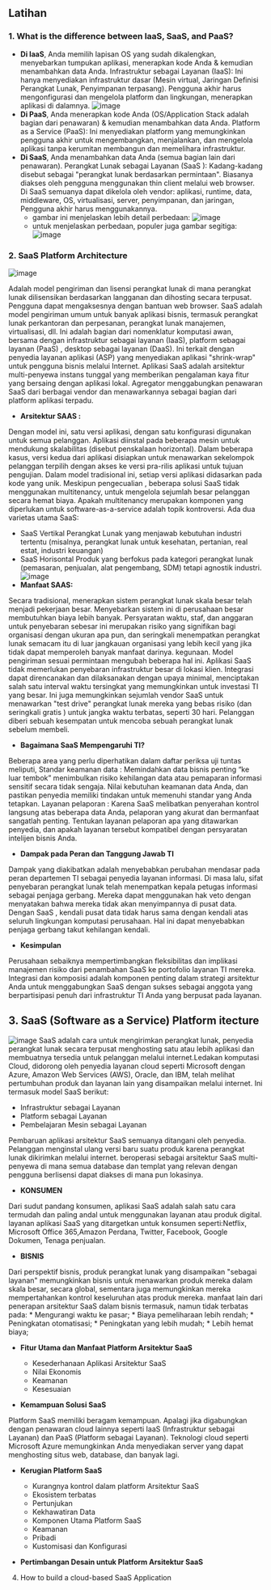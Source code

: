 
## Latihan
### 1. What is the difference between IaaS, SaaS, and PaaS? ###
* **Di IaaS**, Anda memilih lapisan OS yang sudah dikalengkan, menyebarkan tumpukan aplikasi, menerapkan kode Anda & kemudian menambahkan data Anda. Infrastruktur sebagai Layanan (IaaS): Ini hanya menyediakan infrastruktur dasar (Mesin virtual, Jaringan Definisi Perangkat Lunak, Penyimpanan terpasang). Pengguna akhir harus mengonfigurasi dan mengelola platform dan lingkungan, menerapkan aplikasi di dalamnya.
![image](https://user-images.githubusercontent.com/114986359/225198773-5635e844-202e-46df-9ae6-bd4bc29f2837.png)
* **Di PaaS**, Anda menerapkan kode Anda (OS/Application Stack adalah bagian dari penawaran) & kemudian menambahkan data Anda. Platform as a Service (PaaS): Ini menyediakan platform yang memungkinkan pengguna akhir untuk mengembangkan, menjalankan, dan mengelola aplikasi tanpa kerumitan membangun dan memelihara infrastruktur.
* **Di SaaS**, Anda menambahkan data Anda (semua bagian lain dari penawaran). Perangkat Lunak sebagai Layanan (SaaS ): Kadang-kadang disebut sebagai "perangkat lunak berdasarkan permintaan". Biasanya diakses oleh pengguna menggunakan thin client melalui web browser. Di SaaS semuanya dapat dikelola oleh vendor: aplikasi, runtime, data, middleware, OS, virtualisasi, server, penyimpanan, dan jaringan, Pengguna akhir harus menggunakannya.
     * gambar ini menjelaskan lebih detail perbedaan:
     ![image](https://user-images.githubusercontent.com/114986359/225199403-31442a4f-a350-4158-9368-0727050c2c66.png) 
     * untuk menjelaskan perbedaan, populer juga gambar segitiga:
     ![image](https://user-images.githubusercontent.com/114986359/225199810-7210e404-80e2-4b2e-9d31-b794524a39e5.png)

### 2. SaaS Platform Architecture ###
![image](https://user-images.githubusercontent.com/114986359/225203151-1e3b220b-9d9c-4fcc-b7fe-163de3335557.png)

Adalah model pengiriman dan lisensi perangkat lunak di mana perangkat lunak dilisensikan berdasarkan langganan dan dihosting secara terpusat. Pengguna dapat mengaksesnya dengan bantuan web browser. SaaS adalah model pengiriman umum untuk banyak aplikasi bisnis, termasuk perangkat lunak perkantoran dan perpesanan, perangkat lunak manajemen, virtualisasi, dll. Ini adalah bagian dari nomenklatur komputasi awan, bersama dengan infrastruktur sebagai layanan (IaaS), platform sebagai layanan (PaaS) , desktop sebagai layanan (DaaS). Ini terkait dengan penyedia layanan   aplikasi (ASP) yang menyediakan aplikasi "shrink-wrap" untuk pengguna bisnis melalui Internet. Aplikasi SaaS adalah arsitektur multi-penyewa instans tunggal yang memberikan pengalaman kaya fitur yang bersaing dengan aplikasi lokal. Agregator menggabungkan penawaran SaaS dari berbagai vendor dan menawarkannya sebagai bagian dari platform aplikasi terpadu.
* **Arsitektur SAAS :**

Dengan model ini, satu versi aplikasi, dengan satu konfigurasi digunakan untuk semua pelanggan. Aplikasi diinstal pada beberapa mesin untuk mendukung skalabilitas (disebut penskalaan horizontal). Dalam beberapa kasus, versi kedua dari aplikasi disiapkan untuk menawarkan sekelompok pelanggan terpilih dengan akses ke versi pra-rilis aplikasi untuk tujuan pengujian. Dalam model tradisional ini, setiap versi aplikasi didasarkan pada kode yang unik. Meskipun pengecualian , beberapa solusi SaaS tidak menggunakan multitenancy, untuk mengelola sejumlah besar pelanggan secara hemat biaya. Apakah multitenancy merupakan komponen yang diperlukan untuk software-as-a-service adalah topik kontroversi.
Ada dua varietas utama SaaS:
  * SaaS Vertikal
     Perangkat Lunak yang menjawab kebutuhan industri tertentu (misalnya, perangkat lunak untuk kesehatan, pertanian, real          estat, industri keuangan)
  * SaaS Horisontal
     Produk yang berfokus pada kategori perangkat lunak (pemasaran, penjualan, alat pengembang, SDM) tetapi agnostik              industri.
![image](https://user-images.githubusercontent.com/114986359/225203122-4d8ac532-41ff-462d-a59d-58e247edd024.png)
* **Manfaat SAAS:**

Secara tradisional, menerapkan sistem perangkat lunak skala besar telah menjadi pekerjaan besar. Menyebarkan sistem ini di perusahaan besar membutuhkan biaya lebih banyak. Persyaratan waktu, staf, dan anggaran untuk penyebaran sebesar ini merupakan risiko yang signifikan bagi organisasi dengan ukuran apa pun, dan seringkali menempatkan perangkat lunak semacam itu di luar jangkauan organisasi yang lebih kecil yang jika tidak dapat memperoleh banyak manfaat darinya. kegunaan. Model pengiriman sesuai permintaan mengubah beberapa hal ini. Aplikasi SaaS tidak memerlukan penyebaran infrastruktur besar di lokasi klien. Integrasi dapat direncanakan dan dilaksanakan dengan upaya minimal, menciptakan salah satu interval waktu tersingkat yang memungkinkan untuk investasi TI yang besar. Ini juga memungkinkan sejumlah vendor SaaS untuk menawarkan "test drive" perangkat lunak mereka yang bebas risiko (dan seringkali gratis ) untuk jangka waktu terbatas, seperti 30 hari. Pelanggan diberi sebuah kesempatan untuk mencoba sebuah perangkat lunak sebelum membeli.
* **Bagaimana SaaS Mempengaruhi TI?**

Beberapa area yang perlu diperhatikan dalam daftar periksa uji tuntas meliputi, Standar keamanan data : Memindahkan data bisnis penting “ke luar tembok” menimbulkan risiko kehilangan data atau pemaparan informasi sensitif secara tidak sengaja. Nilai kebutuhan keamanan data Anda, dan pastikan penyedia memiliki tindakan untuk memenuhi standar yang Anda tetapkan. Layanan pelaporan : Karena SaaS melibatkan penyerahan kontrol langsung atas beberapa data Anda, pelaporan yang akurat dan bermanfaat sangatlah penting. Tentukan layanan pelaporan apa yang ditawarkan penyedia, dan apakah layanan tersebut kompatibel dengan persyaratan intelijen bisnis Anda.
* **Dampak pada Peran dan Tanggung Jawab TI**

Dampak yang diakibatkan adalah menyebabkan perubahan mendasar pada peran departemen TI sebagai penyedia layanan informasi. Di masa lalu, sifat penyebaran perangkat lunak telah menempatkan kepala petugas informasi sebagai penjaga gerbang. Mereka dapat menggunakan hak veto dengan menyatakan bahwa mereka tidak akan menyimpannya di pusat data. Dengan SaaS , kendali pusat data tidak harus sama dengan kendali atas seluruh lingkungan komputasi perusahaan. Hal ini dapat menyebabkan penjaga gerbang takut kehilangan kendali.

* **Kesimpulan**

Perusahaan sebaiknya mempertimbangkan fleksibilitas dan implikasi manajemen risiko dari penambahan SaaS ke portofolio layanan TI mereka. Integrasi dan komposisi adalah komponen penting dalam strategi arsitektur Anda untuk menggabungkan SaaS dengan sukses sebagai anggota yang berpartisipasi penuh dari infrastruktur TI Anda yang berpusat pada layanan.

## 3. SaaS (Software as a Service) Platform  itecture ###
![image](https://user-images.githubusercontent.com/114986359/225204576-4b360f99-5f34-432f-be44-eda0181f344f.png)
SaaS adalah cara untuk mengirimkan perangkat lunak, penyedia perangkat lunak secara terpusat menghosting satu atau lebih aplikasi dan membuatnya tersedia untuk pelanggan melalui internet.Ledakan komputasi Cloud, didorong oleh penyedia layanan cloud seperti Microsoft dengan Azure, Amazon Web Services (AWS), Oracle, dan IBM, telah melihat pertumbuhan produk dan layanan lain yang disampaikan melalui internet. Ini termasuk model SaaS berikut:

   * Infrastruktur sebagai Layanan
   * Platform sebagai Layanan
   * Pembelajaran Mesin sebagai Layanan

Pembaruan aplikasi arsitektur SaaS semuanya ditangani oleh penyedia. Pelanggan menginstal ulang versi baru suatu produk karena perangkat lunak dikirimkan melalui internet. beroperasi sebagai arsitektur SaaS multi-penyewa di mana semua database dan templat yang relevan dengan pengguna berlisensi dapat diakses di mana pun lokasinya. 

* **KONSUMEN**

Dari sudut pandang konsumen, aplikasi SaaS adalah salah satu cara termudah dan paling andal untuk menggunakan layanan atau produk digital. layanan aplikasi SaaS yang ditargetkan untuk konsumen seperti:Netflix, Microsoft Office 365,Amazon Perdana, Twitter, Facebook, Google Dokumen, Tenaga penjualan.

* **BISNIS**

Dari perspektif bisnis, produk perangkat lunak yang disampaikan "sebagai layanan" memungkinkan bisnis untuk menawarkan produk mereka dalam skala besar, secara global, sementara juga memungkinkan mereka mempertahankan kontrol keseluruhan atas produk mereka. manfaat lain dari penerapan arsitektur SaaS dalam bisnis termasuk, namun tidak terbatas pada:
    * Mengurangi waktu ke pasar;
    * Biaya pemeliharaan lebih rendah;
    * Peningkatan otomatisasi;
    * Peningkatan yang lebih mudah;
    * Lebih hemat biaya;
    
* **Fitur Utama dan Manfaat Platform Arsitektur SaaS**

    * Kesederhanaan Aplikasi Arsitektur SaaS
    * Nilai Ekonomis
    * Keamanan
    * Kesesuaian
* **Kemampuan Solusi SaaS**

Platform SaaS memiliki beragam kemampuan. Apalagi jika digabungkan dengan penawaran cloud lainnya seperti IaaS (Infrastruktur sebagai Layanan) dan PaaS (Platform sebagai Layanan). Teknologi cloud seperti Microsoft Azure memungkinkan Anda menyediakan server yang dapat menghosting situs web, database, dan banyak lagi.

* **Kerugian Platform SaaS**

    * Kurangnya kontrol dalam platform Arsitektur SaaS
    * Ekosistem terbatas
    * Pertunjukan
    * Kekhawatiran Data
    * Komponen Utama Platform SaaS
    * Keamanan
    * Pribadi
    * Kustomisasi dan Konfigurasi
 
* **Pertimbangan Desain untuk Platform Arsitektur SaaS**




4. How to build a cloud-based SaaS Application
